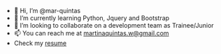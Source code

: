 - 👋 Hi, I’m @mar-quintas
- 🌱 I’m currently learning Python, Jquery and Bootstrap
- 💞️ I’m looking to collaborate on a development team as Trainee/Junior
- 📫 You can reach me at martinaquintas.w@gmail.com
- Check my [resume](http://cv.marquintas.com/)

<!---
mar-quintas/mar-quintas is a ✨ special ✨ repository because its `README.md` (this file) appears on your GitHub profile.
You can click the Preview link to take a look at your changes.
--->
